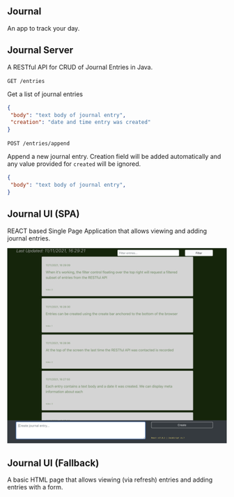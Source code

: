 ## Journal

An app to track your day.

## Journal Server

A RESTful API for CRUD of Journal Entries in Java.

`GET /entries`

Get a list of journal entries

```json
{
 "body": "text body of journal entry",
 "creation": "date and time entry was created"
}
```

`POST /entries/append`

Append a new journal entry.  Creation field will be added automatically and any value provided for `created` will be ignored.

```json
{
 "body": "text body of journal entry",
}
```

## Journal UI (SPA)

REACT based Single Page Application that allows viewing and adding journal entries.

![Current SPA UI](https://github.com/rossdrew/journal/blob/main/Journal%20v1.png)

## Journal UI (Fallback)

A basic HTML page that allows viewing (via refresh) entries and adding entries with a form.

